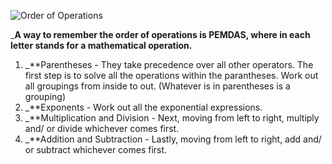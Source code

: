 ![Order of Operations](https://i.imgur.com/3OXck6b.png)

_**A way to remember the order of operations is PEMDAS, where in each letter stands for a mathematical operation.**

1. _**Parentheses - They take precedence over all other operators. The first step is to solve all the operations within the parantheses. Work out all groupings from inside to out. (Whatever is in parentheses is a grouping)
2. _**Exponents - Work out all the exponential expressions.
3. _**Multiplication and Division - Next, moving from left to right, multiply and/ or divide whichever comes first.
4. _**Addition and Subtraction - Lastly, moving from left to right, add and/ or subtract whichever comes first.
